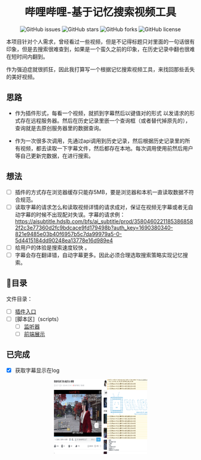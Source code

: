 <h1 align="center">哔哩哔哩-基于记忆搜索视频工具</h1>
<p align="center">
    <a href="https://github.com/SocialSisterYi/bilibili-API-collect/issues" style="text-decoration:none">
        <img src="https://img.shields.io/github/issues/SocialSisterYi/bilisearch.svg" alt="GitHub issues"/>
    </a>
    <a href="https://github.com/SocialSisterYi/bilibili-API-collect/stargazers" style="text-decoration:none" >
        <img src="https://img.shields.io/github/stars/SocialSisterYi/bilisearch.svg" alt="GitHub stars"/>
    </a>
    <a href="https://github.com/SocialSisterYi/bilibili-API-collect/network" style="text-decoration:none" >
        <img src="https://img.shields.io/github/forks/SocialSisterYi/bilisearch.svg" alt="GitHub forks"/>
    </a>
    <a href="https://github.com/SocialSisterYi/bilibili-API-collect/blob/master/LICENSE" style="text-decoration:none" >
        <img src="https://img.shields.io/badge/License-CC%20BY--NC%204.0-lightgrey.svg" alt="GitHub license"/>
    </a>
</p>

本项目针对个人需求，曾经看过一些视频，但是不记得标题只对里面的一句话很有印象，但是去搜索很难查到，如果是一个蛮久之前的印象，在历史记录中翻也很难在短时间内翻到。

作为强迫症就很抓狂，因此我打算写一个根据记忆搜索视频工具，来找回那些丢失的美好视频。

## 思路

- 作为插件形式，每看一个视频，就抓到字幕然后以键值对的形式 以发请求的形式存在远程服务器。然后在历史记录里嵌一个查询框（或者替代掉原先的），查询就是去原创服务器里的数据查询。

- 作为一次很多次调用，先通过api调用到历史记录，然后根据历史记录里的所有视频，都去读取一下字幕文件，然后都存在本地。每次调用使用前然后用户等自己更新完数据，在进行搜索。

## 想法

- [ ] 插件的方式存在浏览器缓存只能存5MB，要是浏览器和本机一直读取数据不符合规范。
- [ ] 读取字幕的请求怎么和读取视频详情的请求成对，保证在视频无字幕或者无自动字幕的时候不出现配对失误。字幕的请求例：https://aisubtitle.hdslb.com/bfs/ai_subtitle/prod/35804602211853868582f2c3e77360d2fc9bdcace9fd179498b?auth_key=1690380340-821e9485e03b40f6957b5c7da99979a5-0-5d4415184dd90248ea13778e16d989e4
- [ ] 给用户的体验是搜索速度较快 。
- [ ] 字幕会存在翻译错，自动字幕更多。因此必须合理选取搜索策略实现记忆搜索。

## 🍴目录

文件目录： 

- [ ] [插件入口](manifest.json)
- [ ] [脚本区]（scripts）
  - [ ] [监听器](scripts/background.js)
  - [ ] [前端展示](scripts/bilisearch.js)

## 已完成
- [x] 获取字幕显示在log
<p align="center">
    <img src="./pics/23-07-26.png" width="250" height="200">
</p>